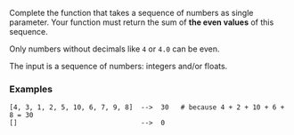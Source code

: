 Complete the function that takes a sequence of numbers as single parameter. Your function must return the sum of **the even values** of this sequence.

Only numbers without decimals like `4` or `4.0` can be even. 

The input is a sequence of numbers: integers and/or floats. 


### Examples
```
[4, 3, 1, 2, 5, 10, 6, 7, 9, 8]  -->  30   # because 4 + 2 + 10 + 6 + 8 = 30
[]                               -->  0
```
